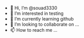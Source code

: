 - 👋 Hi, I’m @souad3330
- 👀 I’m interested in testing
- 🌱 I’m currently learning github
- 💞️ I’m looking to collaborate on ...
- 📫 How to reach me ...

<!---
souad3330/souad3330 is a ✨ special ✨ repository because its `README.md` (this file) appears on your GitHub profile.
You can click the Preview link to take a look at your changes.
--->

